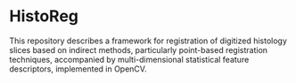 # HistoReg
This repository describes a framework for registration of digitized histology slices based on indirect methods, particularly point-based registration techniques, accompanied by multi-dimensional statistical feature descriptors, implemented in OpenCV.
